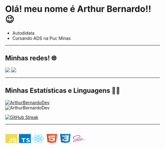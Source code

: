 # Olá! meu nome é Arthur Bernardo!! :wink:

<ul>
    <li>Autodidata</li>
    <li>Cursando ADS na Puc Minas</li>
</ul>

---

## Minhas redes! :globe_with_meridians:

<a href="https://www.instagram.com/arthur_bernardoxds/" target="_blank"><img src="https://img.shields.io/badge/-Instagram-%23E4405F?style=for-the-badge&logo=instagram&logoColor=white" target="_blank"></a>
<a href="https://www.linkedin.com/in/arthur-bernardo-a636b3180/" target="_blank"><img src="https://img.shields.io/badge/-LinkedIn-%230077B5?style=for-the-badge&logo=linkedin&logoColor=white" target="_blank"></a>

---

## Minhas Estatísticas e Linguagens 👨‍💻

[![ArthurBernardoDev](https://github-readme-stats.vercel.app/api?username=ArthurBernardoDev&show_icons=true&theme=dark)](https://github.com/ArthurBernardoDev) <br/>
![ArthurBernardoDev](https://github-readme-stats.vercel.app/api/top-langs/?username=ArthurBernardoDev&langs_count=6&theme=dark&layout=compact)<br/>

[![GitHub Streak](https://github-readme-streak-stats.herokuapp.com/?user=DenverCoder1&theme=dark)](https://git.io/streak-stats)



---

<div style="display: inline_block"><br>
  <img align="center" alt="Arthur-Js" height="30" width="40" src="https://raw.githubusercontent.com/devicons/devicon/master/icons/javascript/javascript-plain.svg">
  <img align="center" alt="Arthur-Ts" height="30" width="40" src="https://raw.githubusercontent.com/devicons/devicon/master/icons/typescript/typescript-plain.svg">
  <img align="center" alt="Arthur-React" height="30" width="40" src="https://raw.githubusercontent.com/devicons/devicon/master/icons/react/react-original.svg">
  <img align="center" alt="Arthur-HTML" height="30" width="40" src="https://raw.githubusercontent.com/devicons/devicon/master/icons/html5/html5-original.svg">
  <img align="center" alt="Arthur-CSS" height="30" width="40" src="https://raw.githubusercontent.com/devicons/devicon/master/icons/css3/css3-original.svg">
    <img align="center" alt="Arthur-SASS" height="30" width="40" src="https://raw.githubusercontent.com/devicons/devicon/master/icons/sass/sass-original.svg">
</div>
